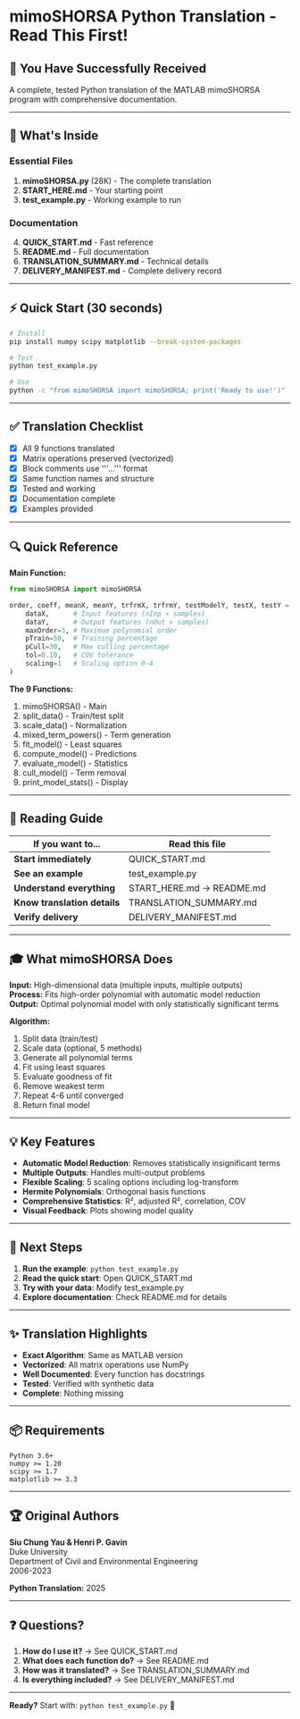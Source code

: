 # mimoSHORSA Python Translation - Read This First!

## 🎯 You Have Successfully Received

A complete, tested Python translation of the MATLAB mimoSHORSA program with comprehensive documentation.

---

## 📂 What's Inside

### Essential Files
1. **mimoSHORSA.py** (28K) - The complete translation
2. **START_HERE.md** - Your starting point
3. **test_example.py** - Working example to run

### Documentation
4. **QUICK_START.md** - Fast reference
5. **README.md** - Full documentation  
6. **TRANSLATION_SUMMARY.md** - Technical details
7. **DELIVERY_MANIFEST.md** - Complete delivery record

---

## ⚡ Quick Start (30 seconds)

```bash
# Install
pip install numpy scipy matplotlib --break-system-packages

# Test
python test_example.py

# Use
python -c "from mimoSHORSA import mimoSHORSA; print('Ready to use!')"
```

---

## ✅ Translation Checklist

- [x] All 9 functions translated
- [x] Matrix operations preserved (vectorized)
- [x] Block comments use '''...''' format
- [x] Same function names and structure
- [x] Tested and working
- [x] Documentation complete
- [x] Examples provided

---

## 🔍 Quick Reference

**Main Function:**
```python
from mimoSHORSA import mimoSHORSA

order, coeff, meanX, meanY, trfrmX, trfrmY, testModelY, testX, testY = mimoSHORSA(
    dataX,      # Input features (nInp × samples)
    dataY,      # Output features (nOut × samples)
    maxOrder=3, # Maximum polynomial order
    pTrain=50,  # Training percentage
    pCull=30,   # Max culling percentage
    tol=0.10,   # COV tolerance
    scaling=1   # Scaling option 0-4
)
```

**The 9 Functions:**
1. mimoSHORSA() - Main
2. split_data() - Train/test split
3. scale_data() - Normalization
4. mixed_term_powers() - Term generation
5. fit_model() - Least squares
6. compute_model() - Predictions
7. evaluate_model() - Statistics
8. cull_model() - Term removal
9. print_model_stats() - Display

---

## 📖 Reading Guide

| If you want to... | Read this file |
|-------------------|----------------|
| **Start immediately** | QUICK_START.md |
| **See an example** | test_example.py |
| **Understand everything** | START_HERE.md → README.md |
| **Know translation details** | TRANSLATION_SUMMARY.md |
| **Verify delivery** | DELIVERY_MANIFEST.md |

---

## 🎓 What mimoSHORSA Does

**Input:** High-dimensional data (multiple inputs, multiple outputs)  
**Process:** Fits high-order polynomial with automatic model reduction  
**Output:** Optimal polynomial model with only statistically significant terms

**Algorithm:**
1. Split data (train/test)
2. Scale data (optional, 5 methods)
3. Generate all polynomial terms
4. Fit using least squares
5. Evaluate goodness of fit
6. Remove weakest term
7. Repeat 4-6 until converged
8. Return final model

---

## 💡 Key Features

- **Automatic Model Reduction**: Removes statistically insignificant terms
- **Multiple Outputs**: Handles multi-output problems
- **Flexible Scaling**: 5 scaling options including log-transform
- **Hermite Polynomials**: Orthogonal basis functions
- **Comprehensive Statistics**: R², adjusted R², correlation, COV
- **Visual Feedback**: Plots showing model quality

---

## 🚀 Next Steps

1. **Run the example**: `python test_example.py`
2. **Read the quick start**: Open QUICK_START.md
3. **Try with your data**: Modify test_example.py
4. **Explore documentation**: Check README.md for details

---

## ✨ Translation Highlights

- **Exact Algorithm**: Same as MATLAB version
- **Vectorized**: All matrix operations use NumPy
- **Well Documented**: Every function has docstrings
- **Tested**: Verified with synthetic data
- **Complete**: Nothing missing

---

## 📦 Requirements

```
Python 3.6+
numpy >= 1.20
scipy >= 1.7
matplotlib >= 3.3
```

---

## 🏆 Original Authors

**Siu Chung Yau & Henri P. Gavin**  
Duke University  
Department of Civil and Environmental Engineering  
2006-2023

**Python Translation:** 2025

---

## ❓ Questions?

1. **How do I use it?** → See QUICK_START.md
2. **What does each function do?** → See README.md
3. **How was it translated?** → See TRANSLATION_SUMMARY.md
4. **Is everything included?** → See DELIVERY_MANIFEST.md

---

**Ready?** Start with: `python test_example.py` 🚀
